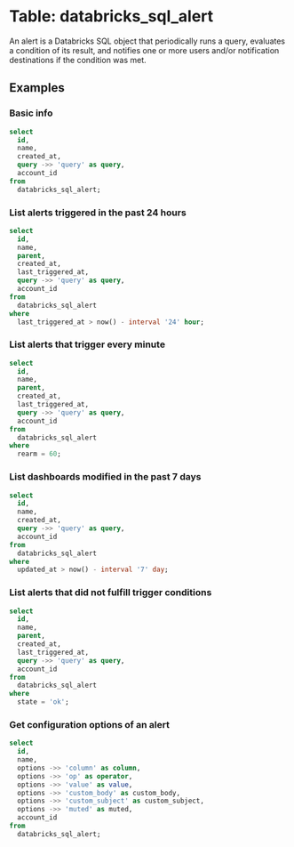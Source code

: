 # Table: databricks_sql_alert

An alert is a Databricks SQL object that periodically runs a query, evaluates a condition of its result, and notifies one or more users and/or notification destinations if the condition was met.

## Examples

### Basic info

```sql
select
  id,
  name,
  created_at,
  query ->> 'query' as query,
  account_id
from
  databricks_sql_alert;
```

### List alerts triggered in the past 24 hours

```sql
select
  id,
  name,
  parent,
  created_at,
  last_triggered_at,
  query ->> 'query' as query,
  account_id
from
  databricks_sql_alert
where
  last_triggered_at > now() - interval '24' hour;
```

### List alerts that trigger every minute

```sql
select
  id,
  name,
  parent,
  created_at,
  last_triggered_at,
  query ->> 'query' as query,
  account_id
from
  databricks_sql_alert
where
  rearm = 60;
```

### List dashboards modified in the past 7 days

```sql
select
  id,
  name,
  created_at,
  query ->> 'query' as query,
  account_id
from
  databricks_sql_alert
where
  updated_at > now() - interval '7' day;
```

### List alerts that did not fulfill trigger conditions
  
```sql
select
  id,
  name,
  parent,
  created_at,
  last_triggered_at,
  query ->> 'query' as query,
  account_id
from
  databricks_sql_alert
where
  state = 'ok';
```

### Get configuration options of an alert

```sql
select
  id,
  name,
  options ->> 'column' as column,
  options ->> 'op' as operator,
  options ->> 'value' as value,
  options ->> 'custom_body' as custom_body,
  options ->> 'custom_subject' as custom_subject,
  options ->> 'muted' as muted,
  account_id
from
  databricks_sql_alert;
```